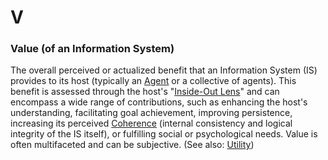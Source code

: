 # V

### Value (of an Information System)
The overall perceived or actualized benefit that an Information System (IS) provides to its host (typically an [Agent](A.md#agent) or a collective of agents). This benefit is assessed through the host's "[Inside-Out Lens](I.md#inside-out-lens)" and can encompass a wide range of contributions, such as enhancing the host's understanding, facilitating goal achievement, improving persistence, increasing its perceived [Coherence](C.md#coherence-of-an-information-system) (internal consistency and logical integrity of the IS itself), or fulfilling social or psychological needs. Value is often multifaceted and can be subjective. (See also: [Utility](U.md#utility-of-an-information-system))
